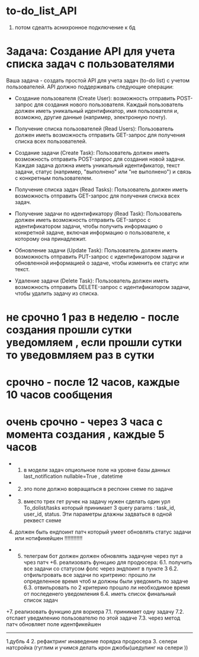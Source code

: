 # to-do_list_API

1. потом сдеалть аснихронное подключение к бд
# Задача: Создание API для учета списка задач с пользователями

Ваша задача - создать простой API для учета задач (to-do list) с учетом пользователей. 
API должно поддерживать следующие операции:

- Создание пользователя (Create User):
возможность отправить POST-запрос для создания нового пользователя. 
Каждый пользователь должен иметь уникальный идентификатор, имя пользователя и, 
возможно, другие данные (например, электронную почту).

- Получение списка пользователей (Read Users): 
Пользователь должен иметь возможность отправить GET-запрос для получения списка всех пользователей.

- Создание задачи (Create Task):
Пользователь должен иметь возможность отправить POST-запрос для создания новой задачи. 
Каждая задача должна иметь уникальный идентификатор, текст задачи, статус 
(например, "выполнено" или "не выполнено") и связь с конкретным пользователем.

- Получение списка задач (Read Tasks):
Пользователь должен иметь возможность отправить GET-запрос для получения списка всех задач.

- Получение задачи по идентификатору (Read Task): 
  Пользователь должен иметь возможность отправить GET-запрос с идентификатором задачи, 
  чтобы получить информацию о конкретной задаче, включая информацию о пользователе, к которому она принадлежит.

- Обновление задачи (Update Task): 
Пользователь должен иметь возможность отправить PUT-запрос с идентификатором задачи
и обновленной информацией о задаче, чтобы изменить ее статус или текст.

- Удаление задачи (Delete Task): 
Пользователь должен иметь возможность отправить DELETE-запрос с идентификатором задачи, 
чтобы удалить задачу из списка.

# не срочно   1 раз в неделю  - после создания прошли сутки уведомляем , если прошли сутки то уведовмляем раз в сутки
# срочно      - после 12 часов, каждые 10 часов сообщения
# очень срочно - через 3 часа с момента создания , каждые 5 часов 

+ 1. в модели задач опциольное поле на уровне базы данных last_notification nullable=True , datetime
+ 2. это поле должно вовращаться в респонн схеме по задаче 
+ 3. вместо трех гет ручек на задачу нужен сделать один урл To_dolist/tasks который принимает 3 query params : task_id,
user_id, status. Эти параметры длажны задваться в одной реквест схеме
4.  должен быть ендпоинт патч который умеет обновлять статус задачи или нотификейшен !!!!!!!!!!!!
+ 5. телеграм бот должен должен обновлять задачуне через пут а чрез патч
+6. реализовать функцию для продюсера:
6.1. получить все задачи со статусом фолс через эндпоинт в пункте 3
6.2. отфильтровать все задачи по критреию: прошло ли определенное время  чтоб м должны были уведомить по задаче 
6.3. отвильровать по 2 критерию прошло ли необходимое время от последенего уведомления 
6.4. иметь список финальный список задач 

+7. реализовать функцию для воркера
7.1. принимает одну задачу 
7.2. отслает уведмлению пользователю по этой задаче
7.3. через метод патч обновляет поле идентфикейшен


-------------------------------------------------
1.дубль 4
2. рефактринг инаведение порядка продюсера
3. селери натсройка (гуглим и учимся делать крон джобы(шедулинг на селери ))


